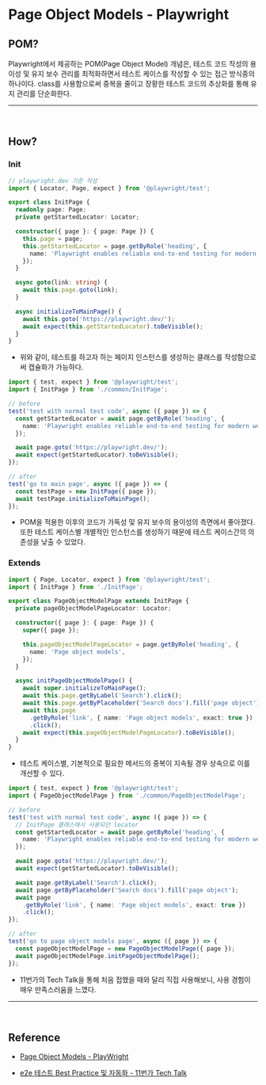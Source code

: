 # Page Object Models - Playwright

## POM?

Playwright에서 제공하는 POM(Page Object Model) 개념은, 테스트 코드 작성의 용이성 및 유지 보수 관리를 최적화하면서 테스트 케이스를 작성할 수 있는 접근 방식중의 하나이다. class를 사용함으로써 중복을 줄이고 장황한 테스트 코드의 추상화를 통해 유지 관리를 단순화한다.

---

<br/>

## How?

### Init

```typescript
// playwright.dev 기준 작성
import { Locator, Page, expect } from '@playwright/test';

export class InitPage {
  readonly page: Page;
  private getStartedLocator: Locator;

  constructor({ page }: { page: Page }) {
    this.page = page;
    this.getStartedLocator = page.getByRole('heading', {
      name: 'Playwright enables reliable end-to-end testing for modern web apps.',
    });
  }

  async goto(link: string) {
    await this.page.goto(link);
  }

  async initializeToMainPage() {
    await this.goto('https://playwright.dev/');
    await expect(this.getStartedLocator).toBeVisible();
  }
}
```

- 위와 같이, 테스트를 하고자 하는 페이지 인스턴스를 생성하는 클래스를 작성함으로써 캡슐화가 가능하다.

```typescript
import { test, expect } from '@playwright/test';
import { InitPage } from './common/InitPage';

// before
test('test with normal test code', async ({ page }) => {
  const getStartedLocator = await page.getByRole('heading', {
    name: 'Playwright enables reliable end-to-end testing for modern web apps.',
  });

  await page.goto('https://playwright.dev/');
  await expect(getStartedLocator).toBeVisible();
});

// after
test('go to main page', async ({ page }) => {
  const testPage = new InitPage({ page });
  await testPage.initializeToMainPage();
});
```

- POM을 적용한 이후의 코드가 가독성 및 유지 보수의 용이성의 측면에서 좋아졌다. 또한 테스트 케이스별 개별적인 인스턴스를 생성하기 때문에 테스트 케이스간의 의존성을 낮출 수 있었다.

### Extends

```typescript
import { Page, Locator, expect } from '@playwright/test';
import { InitPage } from './InitPage';

export class PageObjectModelPage extends InitPage {
  private pageObjectModelPageLocator: Locator;

  constructor({ page }: { page: Page }) {
    super({ page });

    this.pageObjectModelPageLocator = page.getByRole('heading', {
      name: 'Page object models',
    });
  }

  async initPageObjectModelPage() {
    await super.initializeToMainPage();
    await this.page.getByLabel('Search').click();
    await this.page.getByPlaceholder('Search docs').fill('page object');
    await this.page
      .getByRole('link', { name: 'Page object models', exact: true })
      .click();
    await expect(this.pageObjectModelPageLocator).toBeVisible();
  }
}
```

- 테스트 케이스별, 기본적으로 필요한 메서드의 중복이 지속될 경우 상속으로 이를 개선할 수 있다.

```typescript
import { test, expect } from '@playwright/test';
import { PageObjectModelPage } from './common/PageObjectModelPage';

// before
test('test with normal test code', async ({ page }) => {
  // InitPage 클래스에서 사용되던 locator
  const getStartedLocator = await page.getByRole('heading', {
    name: 'Playwright enables reliable end-to-end testing for modern web apps.',
  });

  await page.goto('https://playwright.dev/');
  await expect(getStartedLocator).toBeVisible();

  await page.getByLabel('Search').click();
  await page.getByPlaceholder('Search docs').fill('page object');
  await page
    .getByRole('link', { name: 'Page object models', exact: true })
    .click();
});

// after
test('go to page object models page', async ({ page }) => {
  const pageObjectModelPage = new PageObjectModelPage({ page });
  await pageObjectModelPage.initPageObjectModelPage();
});
```

- 11번가의 Tech Talk을 통해 처음 접했을 때와 달리 직접 사용해보니, 사용 경험이 매우 만족스러움을 느꼈다.

---

<br/>

## Reference

- [Page Object Models - PlayWright](https://playwright.dev/docs/pom)

- [e2e 테스트 Best Practice 및 자동화 - 11번가 Tech Talk](https://www.youtube.com/watch?v=jqC1epb96nU)
